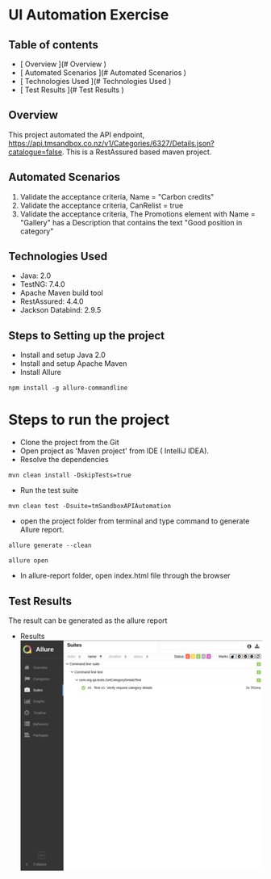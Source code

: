 # UI Automation Exercise

## Table of contents
* [ Overview  ](# Overview  )
* [  Automated Scenarios  ](#  Automated Scenarios  )
* [ Technologies Used  ](# Technologies Used  )
* [ Test  Results  ](# Test  Results  )

## Overview
This project automated the API endpoint, https://api.tmsandbox.co.nz/v1/Categories/6327/Details.json?catalogue=false. 
This is a RestAssured based maven project.

##  Automated Scenarios
1. Validate the acceptance criteria, Name = "Carbon credits" 
2. Validate the acceptance criteria, CanRelist = true
3. Validate the acceptance criteria, The Promotions element with Name = "Gallery" has a Description that contains the text "Good position in category"

## Technologies Used
* Java: 2.0
* TestNG: 7.4.0
* Apache Maven build tool
* RestAssured: 4.4.0
* Jackson Databind: 2.9.5

## Steps to Setting up the project
* Install and setup Java 2.0
* Install and setup Apache Maven
* Install Allure
```
npm install -g allure-commandline
```
# Steps to run the project
* Clone the project from the Git
* Open project as 'Maven project' from IDE ( IntelliJ IDEA).
* Resolve the dependencies
```
mvn clean install -DskipTests=true
```

* Run the test suite

```
mvn clean test -Dsuite=tmSandboxAPIAutomation
```

* open the project folder from terminal and type command to generate Allure
  report.
```
allure generate --clean
```

```
allure open
```
* In allure-report folder, open index.html file through the browser

## Test Results

The result can be generated as the allure report
* Results
  ![api-test-result-one.png](api-test-result-one.png)


